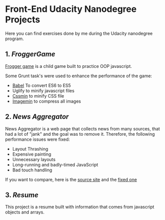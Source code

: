 # Front-End Udacity Nanodegree Projects
Here you can find exercises done by me during the Udacity nanodegree program.

## 1. *FroggerGame*
[Frogger game](https://rawgit.com/FDMOliveira/Front-end-nanodegree-exercises/master/FroggerGame/index.html) is a child game built to practice OOP javascript.

Some Grunt task's were used to enhance the performance of the game:
* [Babel](https://github.com/babel/grunt-babel) To convert ES6 to ES5
* Uglify to minify javascript files
* [Cssmin](https://github.com/gruntjs/grunt-contrib-cssmin) to minify CSS file
* [Imagemin](https://www.npmjs.com/package/grunt-contrib-imagemin) to compress all images

## 2. *News Aggregator*
News Aggregator is a web page that collects news from many sources, that had a lot of "jank" and the goal was to remove it. Therefore, the following performance issues were fixed: 
* Layout Thrashing
* Expensive painting
* Unnecessary layouts
* Long-running and badly-timed JavaScript
* Bad touch handling

If you want to compare, here is the [source site](http://udacity.github.io/news-aggregator/) and the [fixed one](https://rawgit.com/FDMOliveira/Front-end-nanodegree-exercises/00e40a5/NewsAggregator/index.html)
## 3. *Resume*
This project is a resume built with information that comes from javascript objects and arrays.